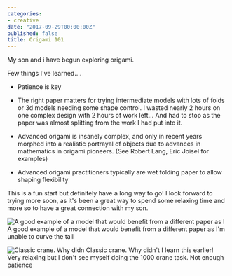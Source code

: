 ```yaml
---
categories:
- creative
date: "2017-09-29T00:00:00Z"
published: false
title: Origami 101
---
```


My son and i have begun exploring origami.

Few things I've learned....

- Patience is key

- The right paper matters for trying intermediate models with lots of folds or 3d models needing some shape control. I wasted nearly 2 hours on one complex design with 2 hours of work left... And had to stop as the paper was almost splitting from the work I had put into it.

- Advanced origami is insanely complex, and only in recent years morphed into a realistic portrayal of objects due to advances in mathematics in origami pioneers. (See Robert Lang, Eric Joisel for examples)

- Advanced origami practitioners typically are wet folding paper to allow shaping flexibility

This is a fun start but definitely have a long way to go! I look forward to trying more soon, as it's been a great way to spend some relaxing time and more so to have a great connection with my son.

![A good example of a model that would benefit from a different paper as I](/images/upload.jpg) A good example of a model that would benefit from a different paper as I'm unable to curve the tail

![Classic crane. Why didn](/images/upload.jpg) Classic crane. Why didn't I learn this earlier! Very relaxing but I don't see myself doing the 1000 crane task. Not enough patience
